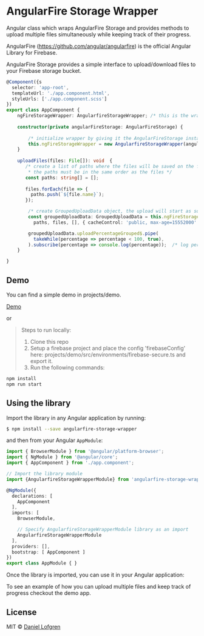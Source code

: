 # AngularFire Storage Wrapper

Angular class which wraps AngularFire Storage and provides methods to upload multiple files simultaneously while keeping track of their progress. 

AngularFire (https://github.com/angular/angularfire) is the official Angular Library for Firebase. 

AngularFire Storage provides a simple interface to upload/download files to your Firebase storage bucket.

```typescript
@Component({s
  selector: 'app-root',
  templateUrl: './app.component.html',
  styleUrls: ['./app.component.scss']
})
export class AppComponent {
    ngFireStorageWrapper: AngularfireStorageWrapper; /* this is the wrapper */
    
    constructor(private angularFireStorage: AngularFireStorage) {
    
        /* initialize wrapper by giving it the AngularFireStorage instance */
        this.ngFireStorageWrapper = new AngularfireStorageWrapper(angularFireStorage);
    }
  
    uploadFiles(files: File[]): void  {
       /* create a list of paths where the files will be saved on the firebase storage bucket,
        * the paths must be in the same order as the files */
       const paths: string[] = [];
   
       files.forEach(file => {
         paths.push(`${file.name}`);
       }); 

        /* create GroupedUploadData object, the upload will start as soon as this object is created */
        const groupedUploadData: GroupedUploadData = this.ngFireStorageWrapper.uploadMultipleFiles(
          paths, files, [], { cacheControl: 'public, max-age=15552000' });

        groupedUploadData.uploadPercentageGrouped$.pipe(
          takeWhile(percentage => percentage < 100, true),
        ).subscribe(percentage => console.log(percentage));  /* log percentage */
    }   

}
```


## Demo
You can find a simple demo in projects/demo.

[Demo](https://angularfire-wrappers-demo.web.app/)

or 

> Steps to run locally:
> <ol>
>    <li>Clone this repo</li>
>    <li>Setup a firebase project and place the config 'firebaseConfig' here: projects/demo/src/environments/firebase-secure.ts and export it.</li>
>    <li>Run the following commands:</li>
> </ol>

```bash
npm install
npm run start
```

## Using the library

Import the library in any Angular application by running:

```bash
$ npm install --save angularfire-storage-wrapper 
```

and then from your Angular `AppModule`:

```typescript
import { BrowserModule } from '@angular/platform-browser';
import { NgModule } from '@angular/core';
import { AppComponent } from './app.component';

// Import the library module
import {AngularfireStorageWrapperModule} from 'angularfire-storage-wrapper';

@NgModule({
  declarations: [
    AppComponent
  ],
  imports: [
    BrowserModule,

    // Specify AngularfireStorageWrapperModule library as an import
    AngularfireStorageWrapperModule
  ],
  providers: [],
  bootstrap: [ AppComponent ]
})
export class AppModule { }
```

Once the library is imported, you can use it in your Angular application:

To see an example of how you can upload multiple files and keep track of progress checkout the demo app.

## License

MIT © [Daniel Lofgren](mailto:lofgrendaniel@hotmail.com)
